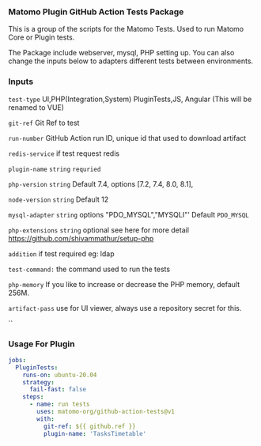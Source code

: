 ### Matomo Plugin GitHub Action Tests Package

This is a group of the scripts for the Matomo Tests. Used to run Matomo Core or Plugin tests.

The Package include webserver, mysql, PHP setting up. You can also change the inputs below to adapters different tests between environments.

### Inputs

`test-type` UI,PHP(Integration,System) PluginTests,JS, Angular (This will be renamed to VUE)

`git-ref` Git Ref to test

`run-number` GitHub Action run ID, unique id that used to download artifact

`redis-service` if test request redis

`plugin-name` `string` `requried`

`php-version`  `string` Default 7.4, options [7.2, 7.4, 8.0, 8.1],

`node-version` `string` Default 12

`mysql-adapter` `string` options "PDO_MYSQL","MYSQLI"' Default `PDO_MYSQL`

`php-extensions` `string` optional see here for more detail https://github.com/shivammathur/setup-php

`addition` if test required eg: ldap

`test-command:` the command used to run the tests

`php-memory` If you like to increase or decrease the PHP memory, default 256M.

`artifact-pass` use for UI viewer, always use a repository secret for this.


``

### Usage For Plugin
```yaml
jobs:
  PluginTests:
    runs-on: ubuntu-20.04
    strategy:
      fail-fast: false
    steps:
      - name: run tests
        uses: matomo-org/github-action-tests@v1
        with:
          git-ref: ${{ github.ref }}
          plugin-name: 'TasksTimetable'
```

